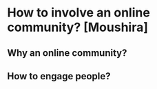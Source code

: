 # How to involve an online community? [Moushira]

## Why an online community?

## How to engage people?

